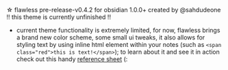 ☆ flawless pre-release-v0.4.2 for obsidian 1.0.0+ 
  created by @sahdudeone
  !! this theme is currently unfinished !!

  - current theme functionality is extremely limited,
  for now, flawless brings a brand new color scheme, some small ui tweaks, it also allows for styling text by using inline html element within your notes (such as `<span class="red">this is text!</span>`); to learn about it and see it in action check out this handy [reference sheet](https://publish.obsidian.md/sahdudeone/%E2%98%86+flawless/%E2%98%86+flawless+styling+guide) (:
